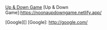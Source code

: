 <a href="https://noonaupdowngame.netlify.app/" target="_blank">Up & Down Game</a>
[Up & Down Game]:https://noonaupdowngame.netlify.app/

[Google][]
[Google]: http://google.com/ 
